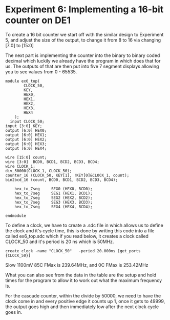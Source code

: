 # Experiment 6: Implementing a 16-bit	counter	on DE1

To create a 16 bit counter we start off with the similar design to Experiment 5, and adjust the size of the output, to change it from 8 to 16 via changing [7:0] to [15:0]

The next part is implementing the counter into the binary to binary coded decimal which luckily we already have the program in which does that for us. The outputs of that are then put into five 7 segment displays allowing you to see values from 0 - 65535.

    module ex6_top(
    		CLOCK_50,
     		KEY,
    		HEX0,
    		HEX1,
    		HEX2,
	    	HEX3,
    		HEX4
        );
	  input CLOCK_50;
  	input [3:0] KEY;
  	output [6:0] HEX0;
  	output [6:0] HEX1;
  	output [6:0] HEX2;
  	output [6:0] HEX3;
  	output [6:0] HEX4;

  	wire [15:0] count;
  	wire [3:0]	BCD0, BCD1, BCD2, BCD3, BCD4;
  	wire CLOCK_1;
  	div_50000(CLOCK_1, CLOCK_50);
  	counter_16 (CLOCK_50, KEY[1], !KEY[0]&CLOCK_1, count);
  	bin2bcd_16 (count, BCD0, BCD1, BCD2, BCD3, BCD4);
	
		hex_to_7seg		SEG0 (HEX0, BCD0);
		hex_to_7seg		SEG1 (HEX1, BCD1);
		hex_to_7seg		SEG2 (HEX2, BCD2);
		hex_to_7seg		SEG3 (HEX3, BCD3);
		hex_to_7seg		SEG4 (HEX4, BCD4);
		
    endmodule

To define a clock, we have to create a .sdc file in which allows us to define the clock and it's cycle time, this is done by writing this code into a file called ex6_top.sdc which if you read below, it creates a clock called CLOCK_50 and it's period is 20 ns which is 50MHz. 

    create_clock -name "CLOCK_50"	-period	20.000ns [get_ports {CLOCK_50}]

Slow 1100mV 85C FMax is 239.64MHz, and 0C FMax is 253.42MHz

What you can also see from the data in the table are the setup and hold times for the program to allow it to work out what the maximum frequency is.

For the cascade counter, within the divide by 50000, we need to have the clock come in and every positive edge it counts up 1, once it gets to 49999, the output goes high and then immediately low after the next clock cycle goes in.

